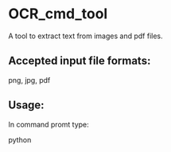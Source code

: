 # OCR_cmd_tool
 
 A tool to extract text from images and pdf files.

## Accepted input file formats: 
 png, jpg, pdf

## Usage:


 In command promt type:

 python
